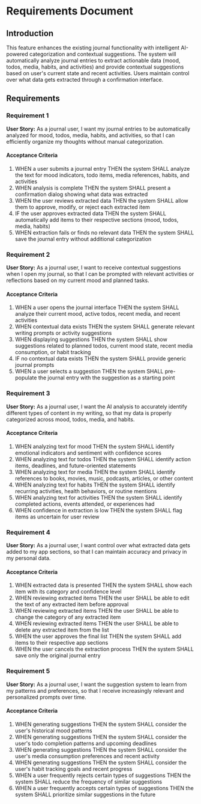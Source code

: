 # Requirements Document

## Introduction

This feature enhances the existing journal functionality with intelligent AI-powered categorization and contextual suggestions. The system will automatically analyze journal entries to extract actionable data (mood, todos, media, habits, and activities) and provide contextual suggestions based on user's current state and recent activities. Users maintain control over what data gets extracted through a confirmation interface.

## Requirements

### Requirement 1

**User Story:** As a journal user, I want my journal entries to be automatically analyzed for mood, todos, media, habits, and activities, so that I can efficiently organize my thoughts without manual categorization.

#### Acceptance Criteria

1. WHEN a user submits a journal entry THEN the system SHALL analyze the text for mood indicators, todo items, media references, habits, and activities
2. WHEN analysis is complete THEN the system SHALL present a confirmation dialog showing what data was extracted
3. WHEN the user reviews extracted data THEN the system SHALL allow them to approve, modify, or reject each extracted item
4. IF the user approves extracted data THEN the system SHALL automatically add items to their respective sections (mood, todos, media, habits)
5. WHEN extraction fails or finds no relevant data THEN the system SHALL save the journal entry without additional categorization

### Requirement 2

**User Story:** As a journal user, I want to receive contextual suggestions when I open my journal, so that I can be prompted with relevant activities or reflections based on my current mood and planned tasks.

#### Acceptance Criteria

1. WHEN a user opens the journal interface THEN the system SHALL analyze their current mood, active todos, recent media, and recent activities
2. WHEN contextual data exists THEN the system SHALL generate relevant writing prompts or activity suggestions
3. WHEN displaying suggestions THEN the system SHALL show suggestions related to planned todos, current mood state, recent media consumption, or habit tracking
4. IF no contextual data exists THEN the system SHALL provide generic journal prompts
5. WHEN a user selects a suggestion THEN the system SHALL pre-populate the journal entry with the suggestion as a starting point

### Requirement 3

**User Story:** As a journal user, I want the AI analysis to accurately identify different types of content in my writing, so that my data is properly categorized across mood, todos, media, and habits.

#### Acceptance Criteria

1. WHEN analyzing text for mood THEN the system SHALL identify emotional indicators and sentiment with confidence scores
2. WHEN analyzing text for todos THEN the system SHALL identify action items, deadlines, and future-oriented statements
3. WHEN analyzing text for media THEN the system SHALL identify references to books, movies, music, podcasts, articles, or other content
4. WHEN analyzing text for habits THEN the system SHALL identify recurring activities, health behaviors, or routine mentions
5. WHEN analyzing text for activities THEN the system SHALL identify completed actions, events attended, or experiences had
6. WHEN confidence in extraction is low THEN the system SHALL flag items as uncertain for user review

### Requirement 4

**User Story:** As a journal user, I want control over what extracted data gets added to my app sections, so that I can maintain accuracy and privacy in my personal data.

#### Acceptance Criteria

1. WHEN extracted data is presented THEN the system SHALL show each item with its category and confidence level
2. WHEN reviewing extracted items THEN the user SHALL be able to edit the text of any extracted item before approval
3. WHEN reviewing extracted items THEN the user SHALL be able to change the category of any extracted item
4. WHEN reviewing extracted items THEN the user SHALL be able to delete any extracted item from the list
5. WHEN the user approves the final list THEN the system SHALL add items to their respective app sections
6. WHEN the user cancels the extraction process THEN the system SHALL save only the original journal entry

### Requirement 5

**User Story:** As a journal user, I want the suggestion system to learn from my patterns and preferences, so that I receive increasingly relevant and personalized prompts over time.

#### Acceptance Criteria

1. WHEN generating suggestions THEN the system SHALL consider the user's historical mood patterns
2. WHEN generating suggestions THEN the system SHALL consider the user's todo completion patterns and upcoming deadlines
3. WHEN generating suggestions THEN the system SHALL consider the user's media consumption preferences and recent activity
4. WHEN generating suggestions THEN the system SHALL consider the user's habit tracking goals and recent progress
5. WHEN a user frequently rejects certain types of suggestions THEN the system SHALL reduce the frequency of similar suggestions
6. WHEN a user frequently accepts certain types of suggestions THEN the system SHALL prioritize similar suggestions in the future